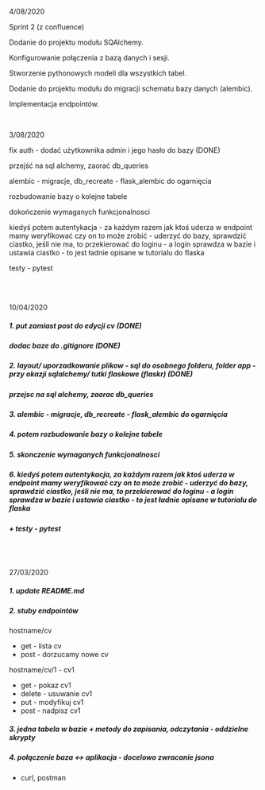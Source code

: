 4/08/2020

Sprint 2 (z confluence)

Dodanie do projektu modułu SQAlchemy.

Konfigurowanie połączenia z bazą danych i sesji.

Stworzenie pythonowych modeli dla wszystkich tabel.

Dodanie do projektu modułu do migracji schematu bazy danych (alembic).

Implementacja endpointów.

<br>

3/08/2020

fix auth - dodać użytkownika admin i jego hasło do bazy (DONE)

przejść na sql alchemy, zaorać db_queries

alembic - migracje, db_recreate - flask_alembic do ogarnięcia

rozbudowanie bazy o kolejne tabele

dokończenie wymaganych funkcjonalnosci

kiedyś potem autentykacja - za każdym razem jak ktoś uderza w endpoint mamy weryfikować czy on to może zrobić - uderzyć do bazy, sprawdzić ciastko, jeśli nie ma, to przekierować do loginu - a login sprawdza w bazie i ustawia ciastko - to jest ładnie opisane w tutorialu do flaska

testy - pytest


<br><br>

10/04/2020

##### 1. put zamiast post do edycji cv (DONE)
##### dodac baze do .gitignore (DONE)

##### 2. layout/ uporzadkowanie plikow - sql do osobnego folderu, folder app - przy okazji sqlalchemy/ tutki flaskowe (flaskr) (DONE)
##### przejsc na sql alchemy, zaorac db_queries

##### 3. alembic - migracje, db_recreate - flask_alembic do ogarnięcia

##### 4. potem rozbudowanie bazy o kolejne tabele

##### 5. skonczenie wymaganych funkcjonalnosci

##### 6. kiedyś potem autentykacja, za każdym razem jak ktoś uderza w endpoint mamy weryfikować czy on to może zrobić - uderzyć do bazy, sprawdzić ciastko, jeśli nie ma, to przekierować do loginu - a login sprawdza w bazie i ustawia ciastko - to jest ładnie opisane w tutorialu do flaska

##### + testy - pytest

<br><br>



27/03/2020

##### 1. update README.md

##### 2. stuby endpointów

hostname/cv 
- get - lista cv
- post - dorzucamy nowe cv

hostname/cv/1 - cv1
- get - pokaz cv1
- delete - usuwanie cv1
- put - modyfikuj cv1
- post - nadpisz cv1

##### 3. jedna tabela w bazie + metody do zapisania, odczytania - oddzielne skrypty

##### 4. połączenie baza <-> aplikacja - docelowo zwracanie jsona
- curl, postman

